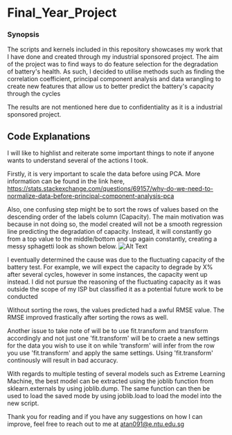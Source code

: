 # Final_Year_Project

### Synopsis
The scripts and kernels included in this repository showcases my work that I have done and created through my industrial sponsored project. The aim of the project was to find ways to do feature selection for the degradation of battery's health. As such, I decided to utilise methods such as finding the correlation coefficient, principal component analysis and data wrangling to create new features that allow us to better predict the battery's capacity through the cycles

The results are not mentioned here due to confidentiality as it is a industrial sponsored project.

## Code Explanations
I will like to highlist and reiterate some important things to note if anyone wants to understand several of the actions I took.

Firstly, it is very important to scale the data before using PCA. More information can be found in the link here, https://stats.stackexchange.com/questions/69157/why-do-we-need-to-normalize-data-before-principal-component-analysis-pca


Also, one confusing step might be to sort the rows of values based on the descending order of the labels column (Capacity). The main motivation was because in not doing so, the model created will not be a smooth regression line predicting the degradation of capacity. Instead, it will constantly go from a top value to the middle/bottom and up again constantly, creating a messy sphagetti look as shown below.
![Alt Text](https://user-images.githubusercontent.com/64775878/82097674-f2282700-9735-11ea-92dd-b7d8d7e66d08.jpg)

I eventually determined the cause was due to the fluctuating capacity of the battery test. For example, we will expect the capacity to degrade by X% after several cycles, however in some instances, the capacity went up instead. I did not pursue the reasoning of the fluctuating capacity as it was outside the scope of my ISP but classified it as a potential future work to be conducted

Without sorting the rows, the values predicted had a awful RMSE value. The RMSE improved frastically after sorting the rows as well.


Another issue to take note of will be to use fit.transform and transform accordingly and not just one 'fit.transform' will be to craete a new settings for the data you wish to use it on while 'transform' will infer from the row you use 'fit.transform' and apply the same settings. Using 'fit.transform' continously will result in bad accuracy.


With regards to multiple testing of several models such as Extreme Learning Machine, the best model can be extracted using the joblib function from sklearn.externals by using joblib.dump. The same function can then be used to load the saved mode by using joblib.load to load the model into the new script.



Thank you for reading and if you have any suggestions on how I can improve, feel free to reach out to me at atan091@e.ntu.edu.sg
